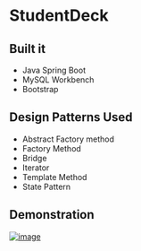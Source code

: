 # StudentDeck

## Built it ##

* Java Spring Boot
* MySQL Workbench
* Bootstrap

## Design Patterns Used ##

* Abstract Factory method
* Factory Method
* Bridge
* Iterator
* Template Method
* State Pattern


## Demonstration ##

[![image](https://user-images.githubusercontent.com/46594515/220775589-6843147e-c754-4147-bc62-9a30b49d6bdd.png)](https://youtu.be/czfr1gfuNV8)

